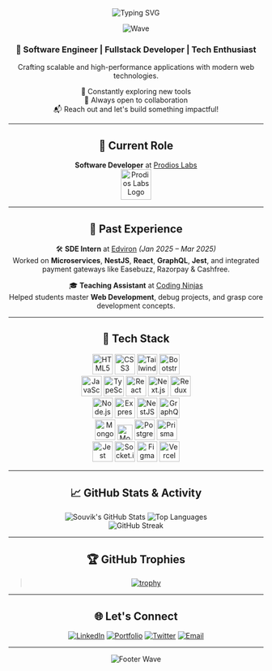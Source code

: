 <div align="center">

<img src="https://readme-typing-svg.herokuapp.com?font=Fira+Code&size=28&pause=1000&color=00F7FF&center=true&vCenter=true&width=800&height=60&lines=Hey+there!+I'm+Souvik+Hazra;SDE+%7C+%7C+Open+Source+Contributor;Building+robust+and+scalable+apps+💻" alt="Typing SVG" />

![Wave](https://capsule-render.vercel.app/api?type=waving&color=gradient&height=100&section=header&text=&fontSize=30)

### 🚀 Software Engineer | Fullstack Developer | Tech Enthusiast  
Crafting scalable and high-performance applications with modern web technologies.

🌱 Constantly exploring new tools  
💬 Always open to collaboration  
📬 Reach out and let's build something impactful!

---

## 🏢 Current Role

**Software Developer** at [Prodios Labs](https://prodioslabs.com/)  
<img src="https://media.licdn.com/dms/image/v2/C4D0BAQH5MOtoafOS6A/company-logo_100_100/company-logo_100_100/0/1634465734807?e=1751500800&v=beta&t=RGQ5zh5u6F-dRuw8cDKxAzU1-gPyXrXv7Z2H4z-wygA" alt="Prodios Labs Logo" width="60" height="60" />

---

## 💼 Past Experience

🛠 **SDE Intern** at [Edviron](https://www.edviron.com/) *(Jan 2025 – Mar 2025)*  
Worked on **Microservices**, **NestJS**, **React**, **GraphQL**, **Jest**, and integrated payment gateways like Easebuzz, Razorpay & Cashfree.

🎓 **Teaching Assistant** at [Coding Ninjas](https://www.codingninjas.com/)  
Helped students master **Web Development**, debug projects, and grasp core development concepts.

---

## 🚀 Tech Stack

<p align="center">
  <a href="https://developer.mozilla.org/en-US/docs/Web/HTML"><img src="https://skillicons.dev/icons?i=html&theme=dark" alt="HTML5" height="40"/></a>
  <a href="https://developer.mozilla.org/en-US/docs/Web/CSS"><img src="https://skillicons.dev/icons?i=css&theme=dark" alt="CSS3" height="40"/></a>
  <a href="https://tailwindcss.com/"><img src="https://skillicons.dev/icons?i=tailwind&theme=dark" alt="Tailwind CSS" height="40"/></a>
  <a href="https://getbootstrap.com/"><img src="https://skillicons.dev/icons?i=bootstrap&theme=dark" alt="Bootstrap" height="40"/></a>
  <br>
  <a href="https://developer.mozilla.org/en-US/docs/Web/JavaScript"><img src="https://skillicons.dev/icons?i=js&theme=dark" alt="JavaScript" height="40"/></a>
  <a href="https://www.typescriptlang.org/"><img src="https://skillicons.dev/icons?i=ts&theme=dark" alt="TypeScript" height="40"/></a>
  <a href="https://react.dev/"><img src="https://skillicons.dev/icons?i=react&theme=dark" alt="React" height="40"/></a>
  <a href="https://nextjs.org/"><img src="https://skillicons.dev/icons?i=nextjs&theme=dark" alt="Next.js" height="40"/></a>
  <a href="https://redux-toolkit.js.org/"><img src="https://skillicons.dev/icons?i=redux&theme=dark" alt="Redux" height="40"/></a>
  <br>
  <a href="https://nodejs.org/"><img src="https://skillicons.dev/icons?i=nodejs&theme=dark" alt="Node.js" height="40"/></a>
  <a href="https://expressjs.com/"><img src="https://skillicons.dev/icons?i=express&theme=dark" alt="Express.js" height="40"/></a>
  <a href="https://nestjs.com/"><img src="https://skillicons.dev/icons?i=nestjs&theme=dark" alt="NestJS" height="40"/></a>
  <a href="https://graphql.org/"><img src="https://skillicons.dev/icons?i=graphql&theme=dark" alt="GraphQL" height="40"/></a>
  <br>
  <a href="https://www.mongodb.com/"><img src="https://skillicons.dev/icons?i=mongodb&theme=dark" alt="MongoDB" height="40"/></a>
  <a href="https://mongoosejs.com/"><img src="https://img.shields.io/badge/Mongoose-880000?style=for-the-badge&logo=mongoose&logoColor=white" alt="Mongoose" height="30"/></a>
  <a href="https://www.postgresql.org/"><img src="https://skillicons.dev/icons?i=postgres&theme=dark" alt="PostgreSQL" height="40"/></a>
  <a href="https://www.prisma.io/"><img src="https://skillicons.dev/icons?i=prisma&theme=dark" alt="Prisma" height="40"/></a>
  <br>
  <a href="https://jestjs.io/"><img src="https://skillicons.dev/icons?i=jest&theme=dark" alt="Jest" height="40"/></a>
  <a href="https://socket.io/"><img src="https://skillicons.dev/icons?i=socketio&theme=dark" alt="Socket.io" height="40"/></a>
  <a href="https://figma.com/"><img src="https://skillicons.dev/icons?i=figma&theme=dark" alt="Figma" height="40"/></a>
  <a href="https://vercel.com/"><img src="https://skillicons.dev/icons?i=vercel&theme=dark" alt="Vercel" height="40"/></a>
</p>

---

## 📈 GitHub Stats & Activity

![Souvik's GitHub Stats](https://github-readme-stats.vercel.app/api?username=Mr-R-e-X&show_icons=true&theme=tokyonight&hide_border=true)
![Top Languages](https://github-readme-stats.vercel.app/api/top-langs/?username=Mr-R-e-X&layout=donut&theme=tokyonight&hide_border=true)
<br/>
<img src="https://github-readme-streak-stats.herokuapp.com/?user=Mr-R-e-X&theme=tokyonight&hide_border=true" alt="GitHub Streak" />

---

## 🏆 GitHub Trophies

> [![trophy](https://github-profile-trophy.vercel.app/?username=Mr-R-e-X&theme=onedark&column=7&margin-w=5)](https://github.com/ryo-ma/github-profile-trophy)

---

## 🌐 Let's Connect

[![LinkedIn](https://img.shields.io/badge/LinkedIn-blue?style=for-the-badge&logo=linkedin&logoColor=white)](https://www.linkedin.com/in/souvik-hazra-202321252/)
[![Portfolio](https://img.shields.io/badge/Portfolio-black?style=for-the-badge&logo=google-chrome&logoColor=white)](https://exploresouvik.in)
[![Twitter](https://img.shields.io/badge/Twitter-1DA1F2?style=for-the-badge&logo=twitter&logoColor=white)](https://x.com/_souvikhazra)
[![Email](https://img.shields.io/badge/Gmail-red?style=for-the-badge&logo=gmail&logoColor=white)](mailto:souvikhazra151@gmail.com)

---

![Footer Wave](https://capsule-render.vercel.app/api?type=waving&color=gradient&height=100&section=footer)

</div>
